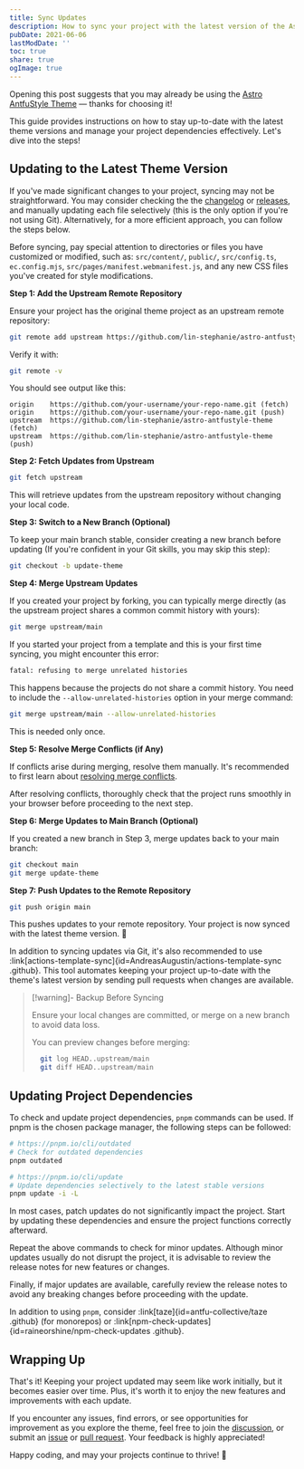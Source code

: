 ```yaml
---
title: Sync Updates
description: How to sync your project with the latest version of the Astro AntfuStyle Theme
pubDate: 2021-06-06
lastModDate: ''
toc: true
share: true
ogImage: true
---
```


Opening this post suggests that you may already be using the [Astro AntfuStyle Theme](https://github.com/lin-stephanie/astro-antfustyle-theme) — thanks for choosing it! 

This guide provides instructions on how to stay up-to-date with the latest theme versions and manage your project dependencies effectively. Let's dive into the steps!

## Updating to the Latest Theme Version

If you've made significant changes to your project, syncing may not be straightforward. 
You may consider checking the the [changelog](../../changelog/) or [releases](https://github.com/lin-stephanie/astro-antfustyle-theme/releases), and manually updating each file selectively (this is the only option if you're not using Git). Alternatively, for a more efficient approach, you can follow the steps below.

Before syncing, pay special attention  to directories or files you have customized or modified, such as: `src/content/`, `public/`, `src/config.ts`, `ec.config.mjs`, `src/pages/manifest.webmanifest.js`, and any new CSS files you've created for style modifications.

**Step 1: Add the Upstream Remote Repository**

Ensure your project has the original theme project as an upstream remote repository:

```bash
git remote add upstream https://github.com/lin-stephanie/astro-antfustyle-theme.git
```

Verify it with:

```bash
git remote -v
```

You should see output like this:

```
origin    https://github.com/your-username/your-repo-name.git (fetch)
origin    https://github.com/your-username/your-repo-name.git (push)
upstream  https://github.com/lin-stephanie/astro-antfustyle-theme (fetch)
upstream  https://github.com/lin-stephanie/astro-antfustyle-theme (push)
```

**Step 2: Fetch Updates from Upstream**

```bash
git fetch upstream
```

This will retrieve updates from the upstream repository without changing your local code.

**Step 3: Switch to a New Branch (Optional)**

To keep your main branch stable, consider creating a new branch before updating (If you're confident in your Git skills, you may skip this step):

```bash
git checkout -b update-theme
```

**Step 4: Merge Upstream Updates**

If you created your project by forking, you can typically merge directly (as the upstream project shares a common commit history with yours):

```bash
git merge upstream/main
```

If you started your project from a template and this is your first time syncing, you might encounter this error:

```bash
fatal: refusing to merge unrelated histories
```

This happens because the projects do not share a commit history. You need to include the `--allow-unrelated-histories` option in your merge command:

```bash
git merge upstream/main --allow-unrelated-histories
```

This is needed only once.

**Step 5: Resolve Merge Conflicts  (if Any)**

If conflicts arise during merging, resolve them manually. It's recommended to first learn about [resolving merge conflicts](https://docs.github.com/en/pull-requests/collaborating-with-pull-requests/addressing-merge-conflicts).

After resolving conflicts, thoroughly check that the project runs smoothly in your browser before proceeding to the next step.

**Step 6: Merge Updates to Main Branch (Optional)**

If you created a new branch in Step 3, merge updates back to your main branch:

```bash
git checkout main
git merge update-theme
```

**Step 7: Push Updates to the Remote Repository**

```bash
git push origin main
```

This pushes updates to your remote repository. Your project is now synced with the latest theme version. 🎉

In addition to syncing updates via Git, it's also recommended to use :link[actions-template-sync]{id=AndreasAugustin/actions-template-sync .github}. This tool automates keeping your project up-to-date with the theme's latest version by sending pull requests when changes are available.

> [!warning]- Backup Before Syncing
>
> Ensure your local changes are committed, or merge on a new branch to avoid data loss.
>
> You can preview changes before merging:
>
> ```bash
>   git log HEAD..upstream/main
>   git diff HEAD..upstream/main
>   ```

## Updating Project Dependencies

To check and update project dependencies, `pnpm` commands can be used. If pnpm is the chosen package manager, the following steps can be followed:

```bash
# https://pnpm.io/cli/outdated
# Check for outdated dependencies
pnpm outdated

# https://pnpm.io/cli/update
# Update dependencies selectively to the latest stable versions
pnpm update -i -L
```

In most cases, patch updates do not significantly impact the project. Start by updating these dependencies and ensure the project functions correctly afterward.

Repeat the above commands to check for minor updates. Although minor updates usually do not disrupt the project, it is advisable to review the release notes for new features or changes.

Finally, if major updates are available, carefully review the release notes to avoid any breaking changes before proceeding with the update.

In addition to using `pnpm`, consider :link[taze]{id=antfu-collective/taze .github} (for monorepos) or :link[npm-check-updates]{id=raineorshine/npm-check-updates .github}.

## Wrapping Up

That's it! Keeping your project updated may seem like work initially, but it becomes easier over time. Plus, it's worth it to enjoy the new features and improvements with each update.

If you encounter any issues, find errors, or see opportunities for improvement as you explore the theme, feel free to join the [discussion](https://github.com/lin-stephanie/astro-antfustyle-theme/discussions), or submit an [issue](https://github.com/lin-stephanie/astro-antfustyle-theme/issues) or [pull request](https://github.com/lin-stephanie/astro-antfustyle-theme/pulls). Your feedback is highly appreciated! 

Happy coding, and may your projects continue to thrive! 🚀



